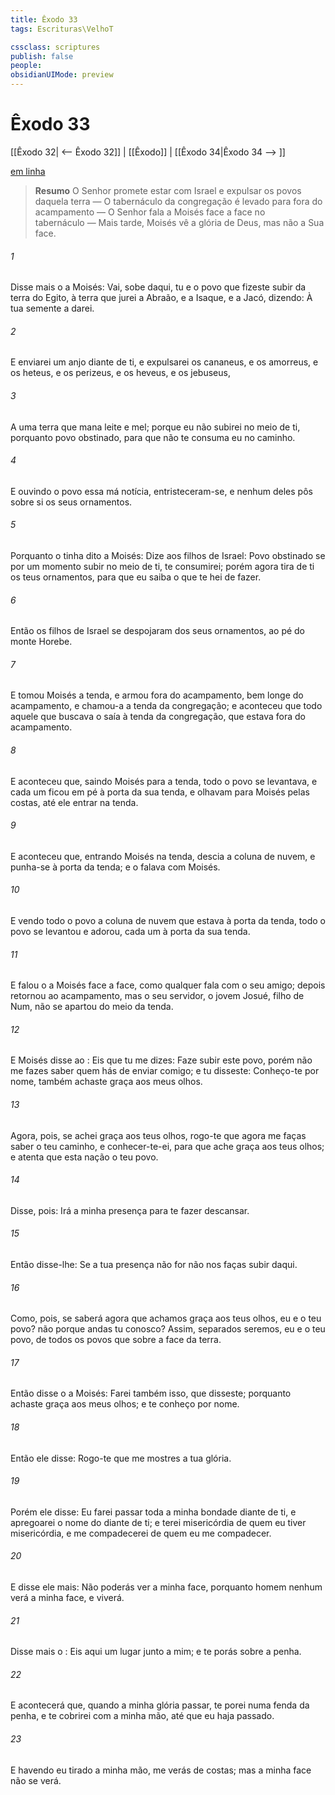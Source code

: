 ```yaml
---
title: Êxodo 33
tags: Escrituras\VelhoT

cssclass: scriptures
publish: false
people:
obsidianUIMode: preview
---
```


# Êxodo 33
[[Êxodo 32| <-- Êxodo 32]] | [[Êxodo]] | [[Êxodo 34|Êxodo 34 --> ]]

[em linha](https://churchofjesuschrist.org/study/scriptures/ot/ex/33?lang=por)

> __Resumo__
O Senhor promete estar com Israel e expulsar os povos daquela terra — O tabernáculo da congregação é levado para fora do acampamento — O Senhor fala a Moisés face a face no tabernáculo — Mais tarde, Moisés vê a glória de Deus, mas não a Sua face.

###### 1 
Disse mais o  a Moisés: Vai, sobe daqui, tu e o povo que fizeste subir da terra do Egito, à terra que jurei a Abraão, e a Isaque, e a Jacó, dizendo: À tua semente a darei.

###### 2 
E enviarei um anjo diante de ti, e expulsarei os cananeus, e os amorreus, e os heteus, e os perizeus, e os heveus, e os jebuseus,

###### 3 
A uma terra que mana leite e mel; porque eu não subirei no meio de ti, porquanto  povo obstinado, para que não te consuma eu no caminho.

###### 4 
E ouvindo o povo essa má notícia, entristeceram-se, e nenhum deles pôs sobre si os seus ornamentos.

###### 5 
Porquanto o  tinha dito a Moisés: Dize aos filhos de Israel: Povo obstinado  se por um momento subir no meio de ti, te consumirei; porém agora tira de ti os teus ornamentos, para que eu saiba o que te hei de fazer.

###### 6 
Então os filhos de Israel se despojaram dos seus ornamentos, ao pé do monte Horebe.

###### 7 
E tomou Moisés a tenda, e  armou fora do acampamento, bem longe do acampamento, e chamou-a a tenda da congregação; e aconteceu que todo aquele que buscava o  saía à tenda da congregação, que estava fora do acampamento.

###### 8 
E aconteceu que, saindo Moisés para a tenda, todo o povo se levantava, e cada um ficou em pé à porta da sua tenda, e olhavam para Moisés pelas costas, até ele entrar na tenda.

###### 9 
E aconteceu que, entrando Moisés na tenda, descia a coluna de nuvem, e punha-se à porta da tenda; e o  falava com Moisés.

###### 10 
E vendo todo o povo a coluna de nuvem que estava à porta da tenda, todo o povo se levantou e adorou, cada um à porta da sua tenda.

###### 11 
E falou o  a Moisés face a face, como qualquer fala com o seu amigo; depois retornou ao acampamento, mas o seu servidor, o jovem Josué, filho de Num, não se apartou do meio da tenda.

###### 12 
E Moisés disse ao : Eis que tu me dizes: Faze subir este povo, porém não me fazes saber quem hás de enviar comigo; e tu disseste: Conheço-te por  nome, também achaste graça aos meus olhos.

###### 13 
Agora, pois, se achei graça aos teus olhos, rogo-te que agora me faças saber o teu caminho, e conhecer-te-ei, para que ache graça aos teus olhos; e atenta que esta nação  o teu povo.

###### 14 
Disse, pois: Irá a minha presença  para te fazer descansar.

###### 15 
Então disse-lhe: Se a tua presença não for  não nos faças subir daqui.

###### 16 
Como, pois, se saberá agora que achamos graça aos teus olhos, eu e o teu povo?  não  porque andas tu conosco? Assim, separados seremos, eu e o teu povo, de todos os povos que  sobre a face da terra.

###### 17 
Então disse o  a Moisés: Farei também isso, que disseste; porquanto achaste graça aos meus olhos; e te conheço por nome.

###### 18 
Então ele disse: Rogo-te que me mostres a tua glória.

###### 19 
Porém ele disse: Eu farei passar toda a minha bondade diante de ti, e apregoarei o nome do  diante de ti; e terei misericórdia de quem eu tiver misericórdia, e me compadecerei de quem eu me compadecer.

###### 20 
E disse ele mais: Não poderás ver a minha face, porquanto homem nenhum verá a minha face, e viverá.

###### 21 
Disse mais o : Eis aqui um lugar junto a mim; e te porás sobre a penha.

###### 22 
E acontecerá que, quando a minha glória passar, te porei numa fenda da penha, e te cobrirei com a minha mão, até que eu haja passado.

###### 23 
E havendo eu tirado a minha mão, me verás de costas; mas a minha face não se verá.

